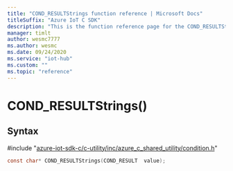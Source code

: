 ```yaml
---                             
title: "COND_RESULTStrings function reference | Microsoft Docs" 
titleSuffix: "Azure IoT C SDK"            
description: "This is the function reference page for the COND_RESULTStrings() function in the Azure IoT C SDK. This SDK is used with Azure IoT Hub and Azure IoT Hub Device Provisioning Service"            
manager: timlt                 
author: wesmc7777              
ms.author: wesmc               
ms.date: 09/24/2020                    
ms.service: "iot-hub"             
ms.custom: ""                
ms.topic: "reference"        
---                            
```


# COND_RESULTStrings()

## Syntax

\#include "[azure-iot-sdk-c/c-utility/inc/azure_c_shared_utility/condition.h](../condition-h.md)"  
```C
const char* COND_RESULTStrings(COND_RESULT  value);
```

